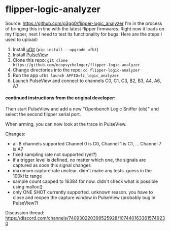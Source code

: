 # flipper-logic-analyzer
Source: https://github.com/g3gg0/flipper-logic_analyzer
I'm in the process of bringing this in line with the latest flipper firmwares. Right now it loads on my flipper, next I need to test its functionality for bugs. Here are the steps I used to upload:
1. Install [ufbt](https://github.com/flipperdevices/flipperzero-ufbt) (`pip install --upgrade ufbt`)
2. Install [PulseView](https://www.sigrok.org/wiki/Downloads)
3. Clone this repo: `git clone https://github.com/ecopsychologer/flipper-logic-analyzer`
4. Change directories into the repo: `cd flipper-logic-analyzer`
5. Run the app `ufbt launch APPID=fz_logic_analyzer`
6. Launch PulseView and connect to channels C0, C1, C3, B2, B3, A4, A6, A7
#### continued instructions from the original developer:
Then start PulseView and add a new "Openbench Logic Sniffer (ols)" and select the second flipper serial port.

When arming, you can now look at the trace in PulseView.

Changes:
 - all 8 channels supported Channel 0 is C0, Channel 1 is C1, ... Channel 7 is A7
 - fixed sampling rate not supported (yet?)
 - if a trigger level is defined, no matter which one, the signals are captured as soon this signal changes
 - maximum capture rate unclear. didn't make any tests. guess in the 100kHz range
 - sample count capped to 16384 for now. didn't check what is possible using malloc()
 - only ONE SHOT currently supported. unknown reason. you have to close and reopen the capture window in PulseView (probably bug in PulseView?)

Discussion thread: https://discord.com/channels/740930220399525928/1074401633615749230
 
